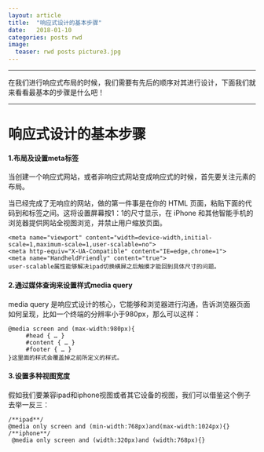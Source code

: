 ```yaml
---
layout: article
title:  "响应式设计的基本步骤"
date:   2018-01-10
categories: posts rwd
image:
  teaser: rwd posts picture3.jpg
---
```

---
在我们进行响应式布局的时候，我们需要有先后的顺序对其进行设计，下面我们就来看看最基本的步骤是什么吧！

--------
# 响应式设计的基本步骤
####  1.布局及设置meta标签
当创建一个响应式网站，或者非响应式网站变成响应式的时候，首先要关注元素的布局。

当已经完成了无响应的网站，做的第一件事是在你的 HTML 页面，粘贴下面的代码到和标签之间。这将设置屏幕按1：1的尺寸显示，在 iPhone 和其他智能手机的浏览器提供网站全视图浏览，并禁止用户缩放页面。
```
<meta name="viewport" content="width=device-width,initial-scale=1,maximum-scale=1,user-scalable=no">
<meta http-equiv="X-UA-Compatible" content="IE=edge,chrome=1">
<meta name="HandheldFriendly" content="true">
user-scalable属性能够解决ipad切换横屏之后触摸才能回到具体尺寸的问题。
```

#### 2.通过媒体查询来设置样式media query
media query 是响应式设计的核心，它能够和浏览器进行沟通，告诉浏览器页面如何呈现，比如一个终端的分辨率小于980px，那么可以这样：
```
@media screen and (max-width:980px){
     #head { … }
     #content { … }
     #footer { … }
}这里面的样式会覆盖掉之前所定义的样式。
```

#### 3.设置多种视图宽度
假如我们要兼容ipad和iphone视图或者其它设备的视图，我们可以借鉴这个例子去举一反三：

```
/**ipad**/
@media only screen and (min-width:768px)and(max-width:1024px){}
/**iphone**/
 @media only screen and (width:320px)and (width:768px){}
```

